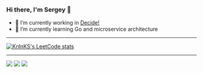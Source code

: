 ### Hi there, I'm Sergey 👋


- :briefcase: I’m currently working in [Decide!](https://decide-career.com/)
- 🌱 I’m currently learning Go and microservice architecture
_________________
[![KnlnKS's LeetCode stats](https://leetcode-stats-six.vercel.app/api?username=gxrlxv&theme=dark)](https://github.com/KnlnKS/leetcode-stats)
_________________
![](https://github-profile-summary-cards.vercel.app/api/cards/profile-details?username=gxrlxv&theme=github_dark)
![](https://github-profile-summary-cards.vercel.app/api/cards/most-commit-language?username=gxrlxv&theme=github_dark)
![](https://github-profile-summary-cards.vercel.app/api/cards/stats?username=gxrlxv&theme=github_dark)
